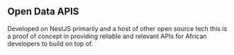 ## Open Data APIS

Developed on NestJS primarily and a host of other open source tech this is a proof of concept 
in providing reliable and relevant APIs for African developers to build on top of.